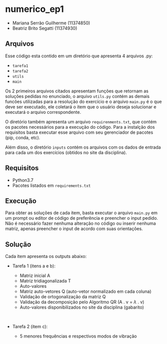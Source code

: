 # numerico_ep1
 - Mariana Serrão Guilherme (11374850)
 - Beatriz Brito Segatti (11374930)

## Arquivos

Esse código esta contido em um diretório que apresenta 4 arquivos .py:
 - `tarefa1`
 - `tarefa2`
 - `utils`
 - `main`

Os 2 primeiros arquivos citados apresentam funções que retornam as soluções pedidas no enunciado, o arquivo `utils.py` contém as demais funcões utilizadas para a resolução do exercício e o arquivo `main.py` é o que deve ser executado, ele coletará o item que o usuário deseja solucionar e executará o arquivo correspondente.

O diretório também apresenta um arquivo `requirenments.txt`, que contém os pacotes necessários para a execução do código. Para a instalção dos requisitos basta executar esse arquivo com seu gerenciador de pacotes (pip, conda, etc).

Além disso, o diretório `inputs` contém os arquivos com os dados de entrada para cada um dos exercícios (obtidos no site da disciplina).

## Requisitos

- Python3.7
- Pacotes listados em `requirements.txt`

## Execução

Para obter as soluções de cada item, basta executar o arquivo `main.py` em um prompt ou editor de código de preferência e preencher o input pedido. Não é necessário fazer nenhuma alteração no código ou inserir nenhuma matriz, apenas preencher o input de acordo com suas orientações.

## Solução

Cada item apresenta os outputs abaixo:

- Tarefa 1 (itens a e b):

    - Matriz inicial A
    - Matriz tridiagonalizada T
    - Auto-valores 
    - Matriz auto-vetores Q (auto-vetor normalizado em cada coluna) 
    - Validação de ortogonalização da matriz Q
    - Validação da decomposição pelo Algoritmo QR (A . v = $\lambda$ . v)        
    - Auto-valores disponibilizados no site da disciplina (gabarito)

</br>

- Tarefa 2 (item c):

    - 5 menores frequências e respectivos modos de vibração